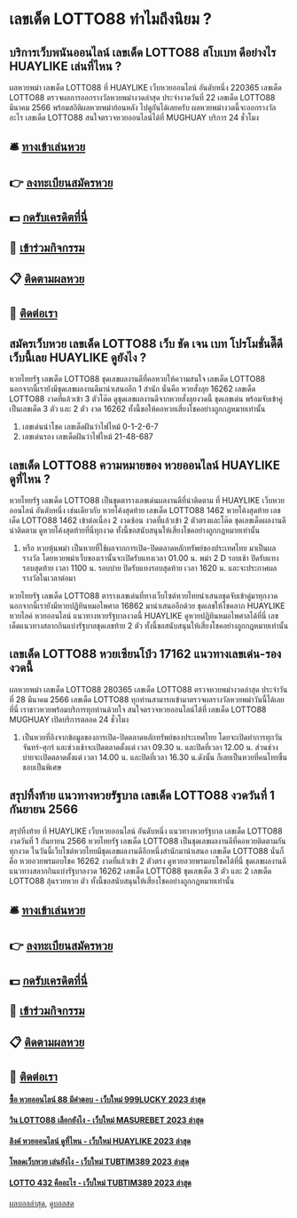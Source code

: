 # เลขเด็ด LOTTO88 ทำไมถึงนิยม ?
## บริการเว็บพนันออนไลน์ เลขเด็ด LOTTO88 สโบเบท ดีอย่างไร HUAYLIKE เล่นที่ไหน ?
ผลหวยพม่า เลขเด็ด LOTTO88 ที่ HUAYLIKE เว็บหวยออนไลน์ อันดับหนึ่ง 220365 เลขเด็ด LOTTO88 ตรวจผลการออกรางวัลหวยพม่างวดล่าสุด ประจำงวดวันที่ 22 เลขเด็ด LOTTO88 มีนาคม 2566 พร้อมสถิติผลหวยพม่าย้อนหลัง ไปดูกันได้เลยครับ ผลหวยพม่างวดนี้จะออกรางวัลอะไร เลขเด็ด LOTTO88 สนใจตรวจหวยออนไลน์ได้ที่ MUGHUAY บริการ 24 ชั่วโมง

## 🛎 [ทางเข้าเล่นหวย](https://bit.ly/3BG5bNw)
## 👉 [ลงทะเบียนสมัครหวย](https://bit.ly/3BG5bNw)
## 💵 [กดรับเครดิตที่นี่](https://bit.ly/3C3mvgS)
## 👑 [เข้าร่วมกิจกรรม](https://bit.ly/3C3mvgS)
## 📋 [ติดตามผลหวย](https://bit.ly/3C3mvgS)
## 📱 [ติดต่อเรา](https://bit.ly/3C3mvgS)

## สมัครเว็บหวย เลขเด็ด LOTTO88 เว็บ ชัด เจน เบท โปรโมชั่นดี๊ดี เว็บนี้เลย HUAYLIKE ดูยังไง ?
หวยไทยรัฐ เลขเด็ด LOTTO88 ชุดเลขผลงานดีที่คอหวยให้ความสนใจ เลขเด็ด LOTTO88 นอกจากนี้เรายังมีชุดเลขผลงานดีมานำเสนออีก 1 สำนัก นั่นคือ หวยสั่งลุย 16262 เลขเด็ด LOTTO88 งวดที่แล้วเข้า 3 ตัวโต๊ด ดูชุดเลขผลงานดีจากหวยสั่งลุยงวดนี้ ชุดเลขเด่น พร้อมจับเข้าคู่เป็นเลขเด็ด 3 ตัว และ 2 ตัว งวด 16262 ทั้งนี้ขอให้คอหวยเสี่ยงโชคอย่างถูกกฎหมายเท่านั้น
1. เลขเด่นนำโชค เลขเด็ดฝันว่าไฟไหม้ 0-1-2-6-7
2. เลขเด่นรอง เลขเด็ดฝันว่าไฟไหม้ 21-48-687

## เลขเด็ด LOTTO88 ความหมายของ หวยออนไลน์ HUAYLIKE ดูที่ไหน ?
หวยไทยรัฐ เลขเด็ด LOTTO88 เป็นชุดตารางเลขเด่นผลงานดีที่น่าติดตาม ที่ HUAYLIKE เว็บหวยออนไลน์ อันดับหนึ่ง เช่นเดียวกับ หวยโค้งสุดท้าย เลขเด็ด LOTTO88 1462 หวยโค้งสุดท้าย เลขเด็ด LOTTO88 1462 เข้าต่อเนื่อง 2 งวดซ้อน งวดที่แล้วเข้า 2 ตัวตรงและโต๊ด ชุดเลขเด็ดผลงานดีน่าติดตาม ดูหวยโค้งสุดท้ายที่นี่ทุกงวด ทั้งนี้ขอสนับสนุนให้เสี่ยงโชคอย่างถูกกฎหมายเท่านั้น
1. หรือ หวยหุ้นพม่า เป็นหวยที่ใช้ผลจากการเปิด-ปิดตลาดหลักทรัพย์ของประเทศไทย มาเป็นผลรางวัล โดยหวยพม่าเว็บของเรานั้นจะเปิดรับแทงเวลา 01.00 น. พม่า 2 D รอบเช้า ปิดรับแทงรอบสุดท้าย เวลา 1100 น. รอบบ่าย ปิดรับแทงรอบสุดท้าย เวลา 1620 น. และจะประกาศผลรางวัลในเวลาต่อมา

หวยไทยรัฐ เลขเด็ด LOTTO88 ตารางเลขเด่นที่ทางเว็บไซต์หวยไทยนำเสนอชุดจับเข้าคู่มาทุกงวด นอกจากนี้เรายังมีหวยปฏิทินหมอไพศาล 16862 มานำเสนออีกด้วย ชุดเลขให้โชคลาภ HUAYLIKE หวยไลค์ หวยออนไลน์ แนวทางหวยรัฐบาลงวดนี้ HUAYLIKE ดูหวยปฏิทินหมอไพศาลได้ที่นี่ เลขเด็ดแนวทางสลากกินแบ่งรัฐบาลชุดเลขท้าย 2 ตัว ทั้งนี้ขอสนับสนุนให้เสี่ยงโชคอย่างถูกกฎหมายเท่านั้น

## เลขเด็ด LOTTO88 หวยเซียนโป๋ว 17162 แนวทางเลขเด่น-รองงวดนี้
ผลหวยพม่า เลขเด็ด LOTTO88 280365 เลขเด็ด LOTTO88 ตรวจหวยพม่างวดล่าสุด ประจำวันที่ 28 มีนาคม 2566 เลขเด็ด LOTTO88 ทุกท่านสามารถเข้ามาตรวจผลรางวัลหวยพม่าวันนี้ได้เลยที่นี่ เราชาวหวยพร้อมบริการทุกท่านด้วยใจ สนใจตรวจหวยออนไลน์ได้ที่ เลขเด็ด LOTTO88 MUGHUAY เปิดบริการตลอด 24 ชั่วโมง
1. เป็นหวยที่อิงจากข้อมูลของการเปิด-ปิดตลาดหลักทรัพย์ของประเทศไทย โดยจะเปิดทำการทุกวันจันทร์-ศุกร์ และช่วงเช้าจะเปิดตลาดตั้งแต่ เวลา 09.30 น. และปิดที่เวลา 12.00 น. ส่วนช่วงบ่ายจะเปิดตลาดตั้งแต่ เวลา 14.00 น. และปิดที่เวลา 16.30 น.ดังนั้น ก็เลยเป็นหวยที่คนไทยชื่นชอบเป็นพิเศษ

## สรุปทิ้งท้าย แนวทางหวยรัฐบาล เลขเด็ด LOTTO88 งวดวันที่ 1 กันยายน 2566
สรุปทิ้งท้าย ที่ HUAYLIKE เว็บหวยออนไลน์ อันดับหนึ่ง แนวทางหวยรัฐบาล เลขเด็ด LOTTO88 งวดวันที่ 1 กันยายน 2566 หวยไทยรัฐ เลขเด็ด LOTTO88 เป็นชุดเลขผลงานดีที่คอหวยติดตามกันทุกงวด ในวันนี้เว็บไซต์หวยไทยมีชุดเลขผลงานดีอีกหนึ่งสำนักมานำเสนอ เลขเด็ด LOTTO88 นั่นก็คือ หวยอวยพรมอบโชค 16262 งวดที่แล้วเข้า 2 ตัวตรง ดูหวยอวยพรมอบโชคได้ที่นี่ ชุดเลขผลงานดี แนวทางสลากกินแบ่งรัฐบาลงวด 16262 เลขเด็ด LOTTO88 ชุดเลขเด็ด 3 ตัว และ 2 เลขเด็ด LOTTO88 ลุ้นรวยหวย ตัว ทั้งนี้ขอสนับสนุนให้เสี่ยงโชคอย่างถูกกฎหมายเท่านั้น

## 🛎 [ทางเข้าเล่นหวย](https://bit.ly/3BG5bNw)
## 👉 [ลงทะเบียนสมัครหวย](https://bit.ly/3BG5bNw)
## 💵 [กดรับเครดิตที่นี่](https://bit.ly/3C3mvgS)
## 👑 [เข้าร่วมกิจกรรม](https://bit.ly/3C3mvgS)
## 📋 [ติดตามผลหวย](https://bit.ly/3C3mvgS)
## 📱 [ติดต่อเรา](https://bit.ly/3C3mvgS)

#### [ซื้อ หวยออนไลน์ 88 มีคำตอบ - เว็บใหม่ 999LUCKY 2023 ล่าสุด](https://atom.io/themes/ซื้อ%20หวยออนไลน์%2088%20มีคำตอบ%20-%20เว็บใหม่%20999lucky%202023%20ล่าสุด)
#### [วิน LOTTO88 เลือกยังไง - เว็บใหม่ MASUREBET 2023 ล่าสุด](https://atom.io/themes/วิน%20lotto88%20เลือกยังไง%20-%20เว็บใหม่%20masurebet%202023%20ล่าสุด)
#### [ลิงค์ หวยออนไลน์ ดูที่ไหน - เว็บใหม่ HUAYLIKE 2023 ล่าสุด](https://atom.io/themes/ลิงค์%20หวยออนไลน์%20ดูที่ไหน%20-%20เว็บใหม่%20huaylike%202023%20ล่าสุด)
#### [โหลดเว็บหวย เล่นยังไง - เว็บใหม่ TUBTIM389 2023 ล่าสุด](https://atom.io/themes/โหลดเว็บหวย%20เล่นยังไง%20-%20เว็บใหม่%20tubtim389%202023%20ล่าสุด)
#### [LOTTO 432 คืออะไร - เว็บใหม่ TUBTIM389 2023 ล่าสุด](https://atom.io/themes/lotto%20432%20คืออะไร%20-%20เว็บใหม่%20tubtim389%202023%20ล่าสุด)

[ผลบอลล่าสุด](https://siamsport.tv "ผลบอลล่าสุด"), [ดูบอลสด](https://siamsport.tv/ดูบอลสด "ดูบอลสด")